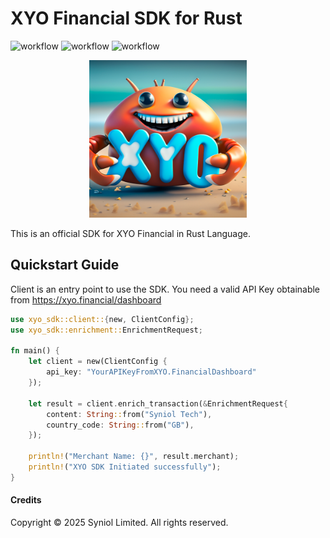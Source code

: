 # XYO Financial SDK for Rust
![workflow](https://github.com/syniol/xyo-sdk-rust/actions/workflows/makefile.yml/badge.svg)    ![workflow](https://github.com/syniol/xyo-sdk-rust/actions/workflows/crates_xyo_http_publish.yml/badge.svg)    ![workflow](https://github.com/syniol/xyo-sdk-rust/actions/workflows/crates_publish.yml/badge.svg)

<p align="center">
    <a href="https://xyo.financial" target="blank"><img alt="Rust Crab Mascot" width="50%" src="https://github.com/syniol/xyo-sdk-rust/blob/main/docs/mascot.png?raw=true" /></a>
</p>

This is an official SDK for XYO Financial in Rust Language.


## Quickstart Guide
Client is an entry point to use the SDK. You need a valid API Key obtainable from https://xyo.financial/dashboard

```rust
use xyo_sdk::client::{new, ClientConfig};
use xyo_sdk::enrichment::EnrichmentRequest;

fn main() {
    let client = new(ClientConfig {
        api_key: "YourAPIKeyFromXYO.FinancialDashboard"
    });

    let result = client.enrich_transaction(&EnrichmentRequest{
        content: String::from("Syniol Tech"),
        country_code: String::from("GB"),
    });

    println!("Merchant Name: {}", result.merchant);
    println!("XYO SDK Initiated successfully");
}
```


#### Credits
Copyright &copy; 2025 Syniol Limited. All rights reserved.

